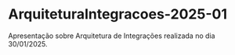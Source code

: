 # ArquiteturaIntegracoes-2025-01
Apresentação sobre Arquitetura de Integrações realizada no dia 30/01/2025.
